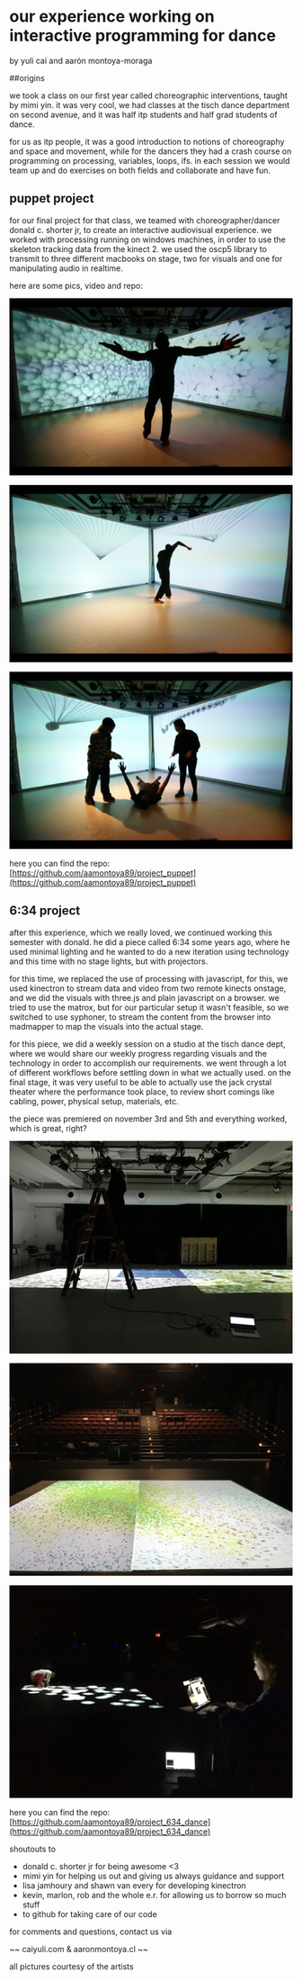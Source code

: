 # our experience working on interactive programming for dance
by yuli cai and aarón montoya-moraga

##origins

we took a class on our first year called choreographic interventions, taught
by mimi yin. it was very cool, we had classes at the tisch dance department
on second avenue, and it was half itp students and half grad students of dance.

for us as itp people, it was a good introduction to notions of choreography and space and movement, while for the dancers they had a crash course on programming on processing, variables, loops, ifs. in each session we would team up and do exercises on both fields and collaborate and have fun.

## puppet project

for our final project for that class, we teamed with choreographer/dancer donald c. shorter jr, to create an interactive audiovisual experience. we worked with processing running on windows machines, in order to use the skeleton tracking data from the kinect 2. we used the oscp5 library to transmit to three different macbooks on stage, two for visuals and one for manipulating audio in realtime.

here are some pics, video and repo:

![puppet_00](https://github.com/aamontoya89/project_634_dance/raw/gh-pages/pics/puppet_00.jpg "puppet 00")

![puppet_01](https://github.com/aamontoya89/project_634_dance/raw/gh-pages/pics/puppet_01.jpg "puppet 01")

![puppet_02](https://github.com/aamontoya89/project_634_dance/raw/gh-pages/pics/puppet_02.jpg "puppet 02")

here you can find the repo:
[https://github.com/aamontoya89/project_puppet](https://github.com/aamontoya89/project_puppet)

## 6:34 project

after this experience, which we really loved, we continued working this semester with donald. he did a piece called 6:34 some years ago, where he used minimal lighting and he wanted to do a new iteration using technology and this time with no stage lights, but with projectors.

for this time, we replaced the use of processing with javascript, for this, we used kinectron to stream data and video from two remote kinects onstage, and we did the visuals with three.js and plain javascript on a browser. we tried to use the matrox, but for our particular setup it wasn't feasible, so we switched to use syphoner, to stream the content from the browser into madmapper to map the visuals into the actual stage.

for this piece, we did a weekly session on a studio at the tisch dance dept, where we would share our weekly progress regarding visuals and the technology in order to accomplish our requirements. we went through a lot of different workflows before settling down in what we actually used. on the final stage, it was very useful to be able to actually use the jack crystal theater where the performance took place, to review short comings like cabling, power, physical setup, materials, etc.

the piece was premiered on november 3rd and 5th and everything worked, which is great, right?

![634_00](https://github.com/aamontoya89/project_634_dance/raw/gh-pages/pics/634_00.jpg "634 00")

![634_01](https://github.com/aamontoya89/project_634_dance/raw/gh-pages/pics/634_01.jpg "634 01")

![634_02](https://github.com/aamontoya89/project_634_dance/raw/gh-pages/pics/634_02.jpg "634 02")

here you can find the repo:
[https://github.com/aamontoya89/project_634_dance](https://github.com/aamontoya89/project_634_dance)

shoutouts to
* donald c. shorter jr for being awesome <3
* mimi yin for helping us out and giving us always guidance and support
* lisa jamhoury and shawn van every for developing kinectron
* kevin, marlon, rob and the whole e.r. for allowing us to borrow so much stuff
* to github for taking care of our code

for comments and questions, contact us via

~~ caiyuli.com & aaronmontoya.cl ~~

all pictures courtesy of the artists
